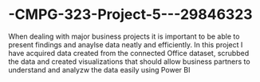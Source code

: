 # -CMPG-323-Project-5---29846323

When dealing with major business projects it is important to be able to present findings and anaylse data neatly and efficiently.
In this project I have acquired data created from the connected Office dataset, scrubbed the data and created visualizations that should allow business partners to understand and analyzw the data easily using Power BI
